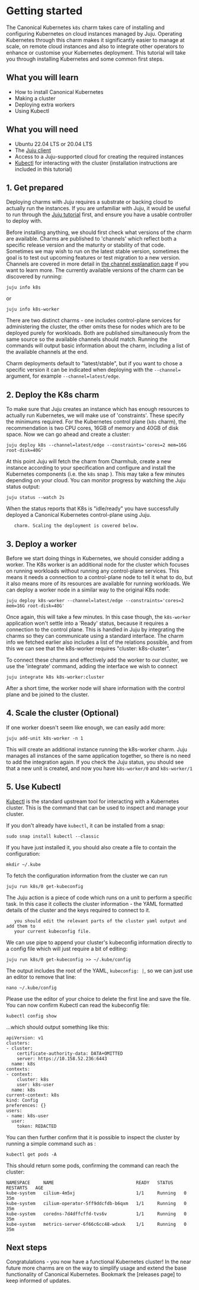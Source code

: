 # Getting started

The Canonical Kubernetes `k8s` charm takes care of installing and configuring
Kubernetes on cloud instances managed by Juju. Operating Kubernetes through
this charm makes it significantly easier to manage at scale, on remote cloud
instances and also to integrate other operators to enhance or customise your
Kubernetes deployment. This tutorial will take you through installing
Kubernetes and some common first steps.

## What you will learn

- How to install Canonical Kubernetes
- Making a cluster
- Deploying extra workers
- Using Kubectl

## What you will need

- Ubuntu 22.04 LTS or 20.04 LTS
- The [Juju client][]
- Access to a Juju-supported cloud for creating the required instances
- [Kubectl] for interacting with the cluster (installation instructions are
  included in this tutorial)


## 1. Get prepared

Deploying charms with Juju requires a substrate or backing cloud to actually
run the instances. If you are unfamiliar with Juju, it would be useful to run
through the [Juju tutorial] first, and ensure you have a usable controller to
deploy with.

Before installing anything, we should first check what versions of the charm
are available. Charms are published to 'channels' which reflect both a specific
release version and the maturity or stability of that code. Sometimes we may
wish to run on the latest stable version, sometimes the goal is to test out
upcoming features or test migration to a new version. Channels are covered in
more detail in [the channel explanation page] if you want to learn more.
The currently available versions of the charm can be discovered by running:

```
juju info k8s
```
or
```
juju info k8s-worker
```

There are two distinct charms - one includes control-plane services for
administering the cluster, the other omits these for nodes which are to be
deployed purely for workloads. Both are published simultaneously from the same
source so the available channels should match. Running the commands will output
basic information about the charm, including a list of the available channels
at the end.

Charm deployments default to "latest/stable", but if you want to chose a
specific version it can be indicated when deploying with the `--channel=`
argument, for example `--channel=latest/edge`.

## 2. Deploy the K8s charm

To make sure that Juju creates an instance which has enough resources to
actually run Kubernetes, we will make use of 'constraints'. These specify the
minimums required. For the Kubernetes control plane (`k8s` charm), the
recommendation is two CPU cores, 16GB of memory and 40GB of disk space. Now we
can go ahead and create a cluster:

```
juju deploy k8s --channel=latest/edge --constraints='cores=2 mem=16G root-disk=40G'
```

At this point Juju will fetch the charm from Charmhub, create a new instance
according to your specification and configure and install the Kubernetes
components (i.e. the `k8s` snap ). This may take a few minutes depending on
your cloud. You can monitor progress by watching the Juju status output:

```
juju status --watch 2s
```

When the status reports that K8s is "idle/ready" you have successfully deployed
a Canonical Kubernetes control-plane using Juju.

```{note} For High Availability you will need at least three units of the k8s 
   charm. Scaling the deployment is covered below.
```

## 3. Deploy a worker

Before we start doing things in Kubernetes, we should consider adding a worker.
The K8s worker is an additional node for the cluster which focuses on running
workloads without running any control-plane services. This means it needs a
connection to a control-plane node to tell it what to do, but it also means
more of its resources are available for running workloads. We can deploy a
worker node in a similar way to the original K8s node:

```
juju deploy k8s-worker --channel=latest/edge --constraints='cores=2 mem=16G root-disk=40G'
```

Once again, this will take a few minutes. In this case though, the `k8s-worker`
application won't settle into a 'Ready' status, because it requires a
connection to the control plane. This is handled in Juju by integrating the
charms so they can communicate using a standard interface. The charm info we
fetched earlier also includes a list of the relations possible, and from this
we can see that the k8s-worker requires "cluster: k8s-cluster".

To connect these charms and effectively add the worker to our cluster, we use
the 'integrate' command, adding the interface we wish to connect

```
juju integrate k8s k8s-worker:cluster
```

After a short time, the worker node will share information with the control plane and be joined to the cluster.

## 4. Scale the cluster (Optional)

If one worker doesn't seem like enough, we can easily add more:

```
juju add-unit k8s-worker -n 1
```

This will create an additional instance running the k8s-worker charm. Juju
manages all instances of the same application together, so there is no need to
add the integration again. If you check the Juju status, you should see that a
new unit is created, and now you have `k8s-worker/0` and `k8s-worker/1`


## 5. Use Kubectl

[Kubectl][] is the standard upstream tool for interacting with a Kubernetes
cluster. This is the command that can be used to inspect and manage your
cluster.

If you don't already have `kubectl`, it can be installed from a snap:

```
sudo snap install kubectl --classic
```

If you have just installed it, you should also create a file to contain the configuration:

```
mkdir ~/.kube
```

To fetch the configuration information from the cluster we can run

```
juju run k8s/0 get-kubeconfig 
```

The Juju action is a piece of code which runs on a unit to perform a specific
task. In this case it collects the cluster information - the YAML formatted
details of the cluster and the keys required to connect to it.

```{warning}  If you already have Kubectl and are using it to manage other clusters,
   you should edit the relevant parts of the cluster yaml output and add them to
   your current kubeconfig file.
```

We can use pipe to append your cluster's kubeconfig information directly to a
config file which will just require a bit of editing:

```
juju run k8s/0 get-kubeconfig >> ~/.kube/config
```

The output includes the root of the YAML, `kubeconfig: |`, so we can just use an editor to remove that line:

```
nano ~/.kube/config
```

Please use the editor of your choice to delete the first line and save the file.  
You can now confirm Kubectl can read the kubeconfig file:

```
kubectl config show
```

...which should output something like this:
```
apiVersion: v1
clusters:
- cluster:
    certificate-authority-data: DATA+OMITTED
    server: https://10.158.52.236:6443
  name: k8s
contexts:
- context:
    cluster: k8s
    user: k8s-user
  name: k8s
current-context: k8s
kind: Config
preferences: {}
users:
- name: k8s-user
  user:
    token: REDACTED
```

You can then further confirm that it is possible to inspect the cluster by
running a simple command such as :

```
kubectl get pods -A
```

This should return some pods, confirming the command can reach the cluster:

```
NAMESPACE     NAME                               READY   STATUS    RESTARTS   AGE
kube-system   cilium-4m5xj                       1/1     Running   0          35m
kube-system   cilium-operator-5ff9ddcfdb-b6qxm   1/1     Running   0          35m
kube-system   coredns-7d4dffcffd-tvs6v           1/1     Running   0          35m
kube-system   metrics-server-6f66c6cc48-wdxxk    1/1     Running   0          35m
```

## Next steps

Congratulations - you now have a functional Kubernetes cluster! In the near
future more charms are on the way to simplify usage and extend the base
functionality of Canonical Kubernetes. Bookmark the [releases page] to keep
informed of updates.

<!-- LINKS -->

[Juju client]: https://juju.is/docs/juju/install-and-manage-the-client
[Juju tutorial]: https://juju.is/docs/juju/tutorial
[Kubectl]: https://kubernetes.io/docs/reference/kubectl/
[the channel explanation page]: /snap/explanation/channels
[releases]: /charm/reference/releases